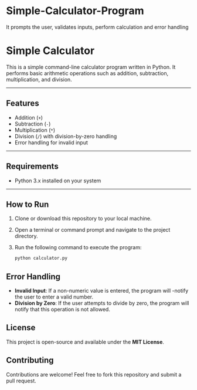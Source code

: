 # Simple-Calculator-Program
It prompts the user, validates inputs, perform calculation and error handling

# Simple Calculator

This is a simple command-line calculator program written in Python. It performs basic arithmetic operations such as addition, subtraction, multiplication, and division.

---

## Features

- Addition (`+`)
- Subtraction (`-`)
- Multiplication (`*`)
- Division (`/`) with division-by-zero handling
- Error handling for invalid input

---

## Requirements

- Python 3.x installed on your system

---

## How to Run

1. Clone or download this repository to your local machine.
2. Open a terminal or command prompt and navigate to the project directory.
3. Run the following command to execute the program:

   ```bash
   python calculator.py

## Error Handling
- **Invalid Input**: If a non-numeric value is entered, the program will -notify the user to enter a valid number.
- **Division by Zero**: If the user attempts to divide by zero, the program will notify that this operation is not allowed.

## License
This project is open-source and available under the **MIT License**.

## Contributing
Contributions are welcome! Feel free to fork this repository and submit a pull request.

